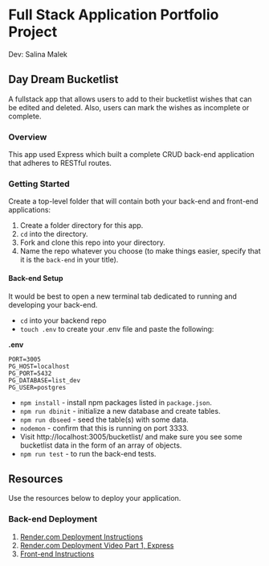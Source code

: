 # Full Stack Application Portfolio Project

Dev: Salina Malek

## Day Dream Bucketlist

A fullstack app that allows users to add to their bucketlist wishes that can be edited and deleted. Also, users can mark the wishes as incomplete or complete.

### Overview

This app used Express which built a complete CRUD back-end application that adheres to RESTful routes.

### Getting Started

Create a top-level folder that will contain both your back-end and front-end applications:

1. Create a folder directory for this app.
2. `cd` into the directory.
3. Fork and clone this repo into your directory.
4. Name the repo whatever you choose (to make things easier, specify that it is the `back-end` in your title).

#### Back-end Setup

It would be best to open a new terminal tab dedicated to running and developing your back-end.

- `cd` into your backend repo
- `touch .env` to create your .env file and paste the following:

**.env**

```
PORT=3005
PG_HOST=localhost
PG_PORT=5432
PG_DATABASE=list_dev
PG_USER=postgres
```

- `npm install` - install npm packages listed in `package.json`.
- `npm run dbinit` - initialize a new database and create tables.
- `npm run dbseed` - seed the table(s) with some data.
- `nodemon` - confirm that this is running on port 3333.
- Visit http://localhost:3005/bucketlist/ and make sure you see some bucketlist data in the form of an array of objects.
- `npm run test` - to run the back-end tests.

## Resources

Use the resources below to deploy your application.

### Back-end Deployment

1. [Render.com Deployment Instructions](https://github.com/9-1-pursuit/guide-deployment/tree/main/render-express-postgres)
1. [Render.com Deployment Video Part 1, Express](https://drive.google.com/file/d/1JefmByjhsh8zoLwzpwdv-Hn9Wg4ezaOB/view?usp=sharing)
1. [Front-end Instructions](https://github.com/Salinamalek/PERN-Portfolio-Project-Frontend)

